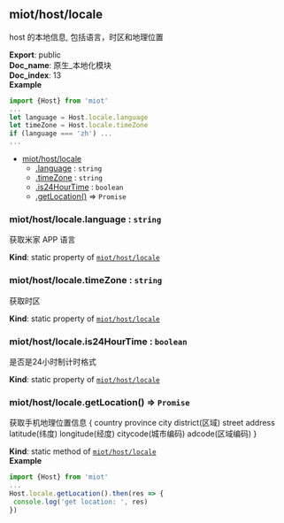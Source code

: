 <a name="module_miot/host/locale"></a>

## miot/host/locale
host 的本地信息, 包括语言，时区和地理位置

**Export**: public  
**Doc_name**: 原生_本地化模块  
**Doc_index**: 13  
**Example**  
```js
import {Host} from 'miot'
...
let language = Host.locale.language
let timeZone = Host.locale.timeZone
if (language === 'zh') ...
... 
```

* [miot/host/locale](#module_miot/host/locale)
    * [.language](#module_miot/host/locale.language) : <code>string</code>
    * [.timeZone](#module_miot/host/locale.timeZone) : <code>string</code>
    * [.is24HourTime](#module_miot/host/locale.is24HourTime) : <code>boolean</code>
    * [.getLocation()](#module_miot/host/locale.getLocation) ⇒ <code>Promise</code>

<a name="module_miot/host/locale.language"></a>

### miot/host/locale.language : <code>string</code>
获取米家 APP 语言

**Kind**: static property of [<code>miot/host/locale</code>](#module_miot/host/locale)  
<a name="module_miot/host/locale.timeZone"></a>

### miot/host/locale.timeZone : <code>string</code>
获取时区

**Kind**: static property of [<code>miot/host/locale</code>](#module_miot/host/locale)  
<a name="module_miot/host/locale.is24HourTime"></a>

### miot/host/locale.is24HourTime : <code>boolean</code>
是否是24小时制计时格式

**Kind**: static property of [<code>miot/host/locale</code>](#module_miot/host/locale)  
<a name="module_miot/host/locale.getLocation"></a>

### miot/host/locale.getLocation() ⇒ <code>Promise</code>
获取手机地理位置信息
{
country
province
city
district(区域)
street
address
latitude(纬度)
longitude(经度)
citycode(城市编码)
adcode(区域编码)
}

**Kind**: static method of [<code>miot/host/locale</code>](#module_miot/host/locale)  
**Example**  
```js
import {Host} from 'miot'
...
Host.locale.getLocation().then(res => {
 console.log('get location: ', res)
})
```
